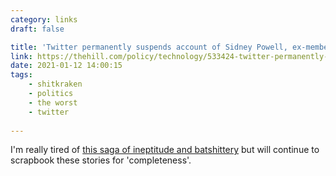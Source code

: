 ```yaml
---
category: links
draft: false

title: 'Twitter permanently suspends account of Sidney Powell, ex-member of the "Elite Strike-Force Team".'
link: https://thehill.com/policy/technology/533424-twitter-permanently-suspends-michael-flynn-sidney-powell-and-others
date: 2021-01-12 14:00:15
tags:
    - shitkraken
    - politics
    - the worst
    - twitter
    
---
```


I'm really tired of [this saga of ineptitude and batshittery](/tags/shitkraken) but will continue to scrapbook these stories for 'completeness'.

